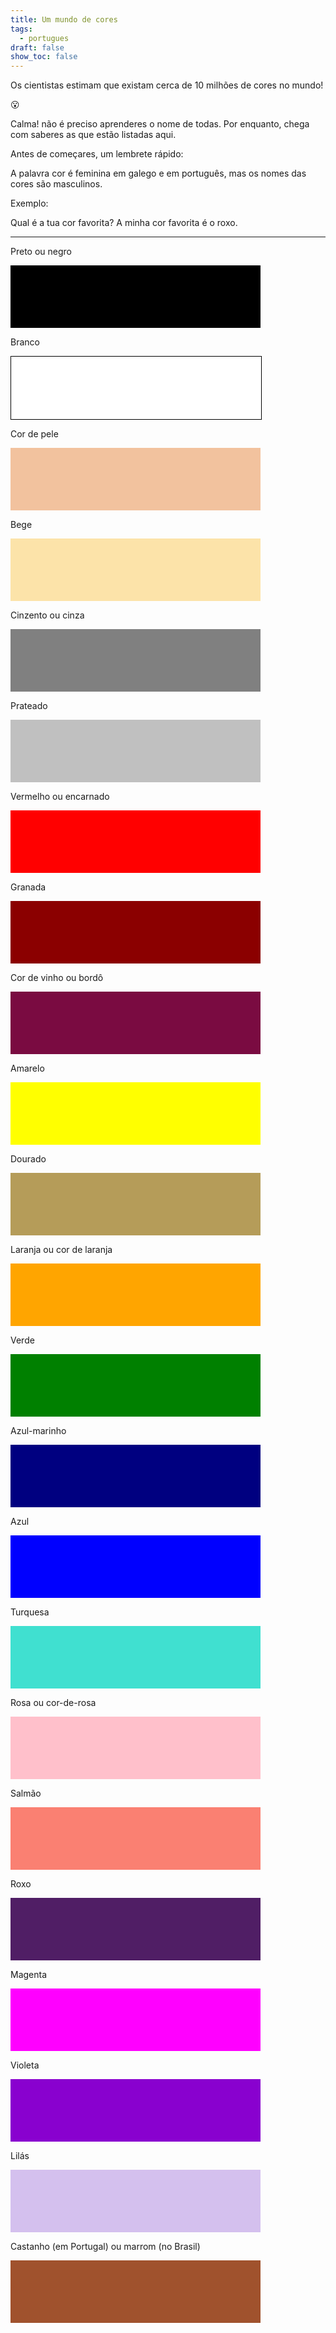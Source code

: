 ```yaml
---
title: Um mundo de cores
tags:
  - portugues
draft: false
show_toc: false
---
```

Os cientistas estimam que existam cerca de 10 milhões de cores no mundo! 

<e-moji> 😮 </e-moji>

Calma! não é preciso aprenderes o nome de todas. Por enquanto, chega com saberes as que estão listadas aqui. 

Antes de começares, um lembrete rápido: 

<article>
A palavra cor é feminina em galego e em português, mas os nomes das cores são masculinos.

Exemplo: 

Qual é a tua cor favorita?
A minha cor favorita é o roxo.
</article>

- - -

Preto ou negro

<div style="height:100px;max-width:400px;background:black;"></div>

Branco 

<div style="height:100px;max-width:400px;background:white;border:solid black 1px;"></div>

Cor de pele

<div style="height:100px;max-width:400px;background:#f2c29e;"></div>

Bege 

<div style="height:100px;max-width:400px;background:#fce3a9;"></div>

Cinzento ou cinza

<div style="height:100px;max-width:400px;background:grey;"></div>

Prateado

<div style="height:100px;max-width:400px;background:silver;"> </div>

Vermelho ou encarnado

<div style="height:100px;max-width:400px;background:red;"></div>

Granada

<div style="height:100px;max-width:400px;background:darkred;"></div>

Cor de vinho ou bordô

<div style="height:100px;max-width:400px;background:#7a0b41;"></div>

Amarelo

<div style="height:100px;max-width:400px;background:yellow;"></div>

Dourado 

<div style="height:100px;max-width:400px;background:#b59c59"></div>

Laranja ou cor de laranja

<div style="height:100px;max-width:400px;background:orange;"></div>

Verde

<div style="height:100px;max-width:400px;background:green;"></div>

Azul-marinho 

<div style="height:100px;max-width:400px;background:navy;"></div>

Azul

<div style="height:100px;max-width:400px;background:blue;"></div>

Turquesa 

<div style="height:100px;max-width:400px;background:turquoise;"></div>

Rosa ou cor-de-rosa

<div style="height:100px;max-width:400px;background:pink;"></div>

Salmão

<div style="height:100px;max-width:400px;background:salmon;"></div>

Roxo

<div style="height:100px;max-width:400px;background:#501e65;"></div>

Magenta

<div style="height:100px;max-width:400px;background:magenta;"></div>

Violeta

<div style="height:100px;max-width:400px;background:#8901cf;"></div>

Lilás

<div style="height:100px;max-width:400px;background:#d4c0ee;"></div>

Castanho (em Portugal) ou marrom (no Brasil)

<div style="height:100px;max-width:400px;background:sienna;"></div>
